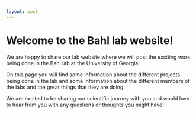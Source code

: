 ```yaml
---
layout: post
---
```


# Welcome to the Bahl lab website! 

We are happy to share our lab website where we will post the exciting work being done in the Bahl lab at the University of Georgia!

On this page you will find some information about the different projects being done in the lab and some information about the different members of the labs and the great things that they are doing.

We are excited to be sharing our scientific journey with you and would love to hear from you with any questions or thoughts you might have! 
